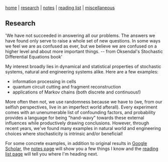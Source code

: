 [home](./index.html)  |  [research](./research.html)  |  [notes](./notes.html)  |  [reading list](./reading_list.html)  |  [miscellaneous](./miscellaneous.html)

## Research

'We have not succeeded in answering all our problems. The answers we have found only serve to raise a whole set of new questions. In some ways we feel we are as confused as ever, but we believe we are confused on a higher level and about more important things. -- from Oksendal's Stochastic Differential Equations book' 

My interest broadly lies in dynamical and statistical properties of stochastic systems, natural and engineering systems alike. Here are a few examples:

- information processing in cells
- quantum circuit cutting and fragment reconstruction
- applications of Markov chains (both discrete and continuous!) 

More often then not, we use randomness because we have to (we, from our selfish perspectives, live in an imperfect world afterall). Every experiment comes with an unenumerable list of confounding factors, and probability provides a language for being "hand-wavy" towards these external influences while productively drawing conclusions. However, through recent years, we've found many examples in natural world and engineering choices where stochasticity is intrinsic and/or beneficial! 

For some concrete examples, in addition to original results in [Google Scholar](https://scholar.google.com/citations?user=W72N33YAAAAJ&hl=en), the [notes page](./notes.html) will show you a few things I know and the [reading list page](./reading_list.html) will tell you where I'm heading next. 

